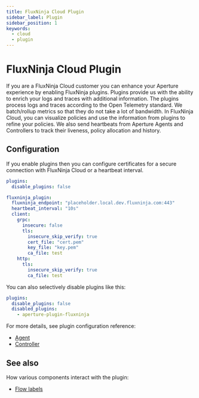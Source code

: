 ```yaml
---
title: FluxNinja Cloud Plugin
sidebar_label: Plugin
sidebar_position: 1
keywords:
  - cloud
  - plugin
---
```


# FluxNinja Cloud Plugin

If you are a FluxNinja Cloud customer you can enhance your Aperture experience
by enabling FluxNinja plugins. Plugins provide us with the ability to enrich
your logs and traces with additional information. The plugins process logs and
traces according to the Open Telemetry standard. We batch/rollup metrics so that
they do not take a lot of bandwidth. In FluxNinja Cloud, you can visualize
policies and use the information from plugins to refine your policies. We also
send heartbeats from Aperture Agents and Controllers to track their liveness,
policy allocation and history.

## Configuration

If you enable plugins then you can configure certificates for a secure
connection with FluxNinja Cloud or a heartbeat interval.

```yaml
plugins:
  disable_plugins: false

fluxninja_plugin:
  fluxninja_endpoint: "placeholder.local.dev.fluxninja.com:443"
  heartbeat_interval: "10s"
  client:
    grpc:
      insecure: false
      tls:
        insecure_skip_verify: true
        cert_file: "cert.pem"
        key_file: "key.pem"
        ca_file: test
    http:
      tls:
        insecure_skip_verify: true
        ca_file: test
```

You can also selectively disable plugins like this:

```yaml
plugins:
  disable_plugins: false
  disabled_plugins:
    - aperture-plugin-fluxninja
```

For more details, see plugin configuration reference:

- [Agent](/reference/configuration/agent.md#plugins)
- [Controller](/reference/configuration/controller.md#plugins)

## See also

How various components interact with the plugin:

- [Flow labels](/concepts/flow-control/flow-label.md#plugin)
